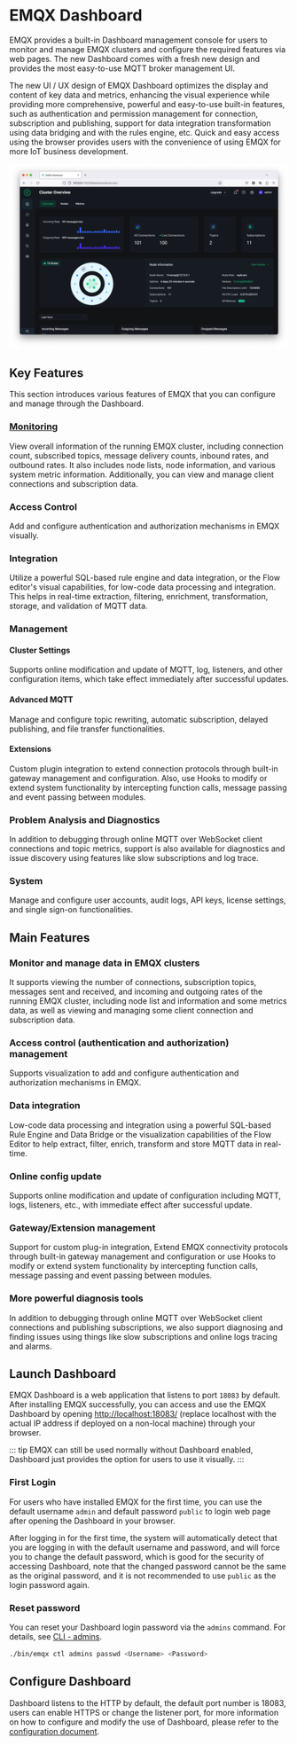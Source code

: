 # EMQX Dashboard

EMQX provides a built-in Dashboard management console for users to monitor and manage EMQX clusters and configure the required features via web pages. The new Dashboard comes with a fresh new design and provides the most easy-to-use MQTT broker management UI. 

The new UI / UX design of EMQX Dashboard optimizes the display and content of key data and metrics, enhancing the visual experience while providing more comprehensive, powerful and easy-to-use built-in features, such as authentication and permission management for connection, subscription and publishing, support for data integration transformation using data bridging and with the rules engine, etc. Quick and easy access using the browser provides users with the convenience of using EMQX for more IoT business development.

![image](./assets/dashboard-preview.png)

## Key Features

This section introduces various features of EMQX that you can configure and manage through the Dashboard.

### [Monitoring](./monitoring.md)

View overall information of the running EMQX cluster, including connection count, subscribed topics, message delivery counts, inbound rates, and outbound rates. It also includes node lists, node information, and various system metric information. Additionally, you can view and manage client connections and subscription data.

### Access Control

Add and configure authentication and authorization mechanisms in EMQX visually.

### Integration

Utilize a powerful SQL-based rule engine and data integration, or the Flow editor's visual capabilities, for low-code data processing and integration. This helps in real-time extraction, filtering, enrichment, transformation, storage, and validation of MQTT data.

### Management

#### Cluster Settings

Supports online modification and update of MQTT, log, listeners, and other configuration items, which take effect immediately after successful updates.

#### Advanced MQTT

Manage and configure topic rewriting, automatic subscription, delayed publishing, and file transfer functionalities.

#### Extensions

Custom plugin integration to extend connection protocols through built-in gateway management and configuration. Also, use Hooks to modify or extend system functionality by intercepting function calls, message passing and event passing between modules.

### Problem Analysis and Diagnostics

In addition to debugging through online MQTT over WebSocket client connections and topic metrics, support is also available for diagnostics and issue discovery using features like slow subscriptions and log trace.

### System

Manage and configure user accounts, audit logs, API keys, license settings, and single sign-on functionalities.

## Main Features

### Monitor and manage data in EMQX clusters

It supports viewing the number of connections, subscription topics, messages sent and received, and incoming and outgoing rates of the running EMQX cluster, including node list and information and some metrics data, as well as viewing and managing some client connection and subscription data.

### Access control (authentication and authorization) management

Supports visualization to add and configure authentication and authorization mechanisms in EMQX.

### Data integration

Low-code data processing and integration using a powerful SQL-based Rule Engine and Data Bridge or the visualization capabilities of the Flow Editor to help extract, filter, enrich, transform and store MQTT data in real-time.

### Online config update

Supports online modification and update of configuration including MQTT, logs, listeners, etc., with immediate effect after successful update.

### Gateway/Extension management

Support for custom plug-in integration, Extend EMQX connectivity protocols through built-in gateway management and configuration or use Hooks to modify or extend system functionality by intercepting function calls, message passing and event passing between modules.

### More powerful diagnosis tools

In addition to debugging through online MQTT over WebSocket client connections and publishing subscriptions, we also support diagnosing and finding issues using things like slow subscriptions and online logs tracing and alarms.

## Launch Dashboard

EMQX Dashboard is a web application that listens to port `18083` by default. After installing EMQX successfully, you can access and use the EMQX Dashboard by opening <http://localhost:18083/> (replace localhost with the actual IP address if deployed on a non-local machine) through your browser.

::: tip
EMQX can still be used normally without Dashboard enabled, Dashboard just provides the option for users to use it visually.
:::

### First Login

For users who have installed EMQX for the first time, you can use the default username `admin` and default password `public` to login web page after opening the Dashboard in your browser.

After logging in for the first time, the system will automatically detect that you are logging in with the default username and password, and will force you to change the default password, which is good for the security of accessing Dashboard, note that the changed password cannot be the same as the original password, and it is not recommended to use `public` as the login password again.

### Reset password

You can reset your Dashboard login password via the `admins` command. For details, see [CLI - admins](../admin/cli.md#admins).

```bash
./bin/emqx ctl admins passwd <Username> <Password>
```

## Configure Dashboard

Dashboard listens to the HTTP by default, the default port number is 18083, users can enable HTTPS or change the listener port, for more information on how to configure and modify the use of Dashboard, please refer to the [configuration document](../configuration/configuration-manual.html#dashboard).
